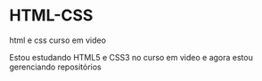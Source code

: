 # HTML-CSS
 html e css curso em video

Estou estudando HTML5 e CSS3 no curso em video e agora estou gerenciando repositórios